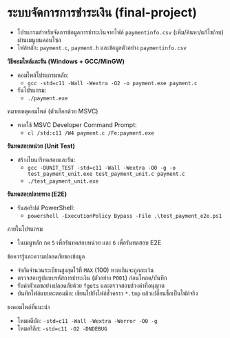 # ระบบจัดการการชำระเงิน (final-project)

- โปรแกรมสำหรับจัดการข้อมูลการชำระเงินจากไฟล์ `paymentinfo.csv` (เพิ่ม/ค้นหา/แก้ไข/ลบ) ผ่านเมนูบนคอนโซล
- ไฟล์หลัก: `payment.c`, `payment.h` และข้อมูลตัวอย่าง `paymentinfo.csv`

**วิธีคอมไพล์และรัน (Windows + GCC/MinGW)**
- คอมไพล์โปรแกรมหลัก:
  - `gcc -std=c11 -Wall -Wextra -O2 -o payment.exe payment.c`
- รันโปรแกรม:
  - `./payment.exe`

หมายเหตุคอมไพล์ (ตัวเลือกด้วย MSVC)
- หากใช้ MSVC Developer Command Prompt:
  - `cl /std:c11 /W4 payment.c /Fe:payment.exe`

**รันทดสอบหน่วย (Unit Test)**
- สร้างไบนารีทดสอบและรัน:
  - `gcc -DUNIT_TEST -std=c11 -Wall -Wextra -O0 -g -o test_payment_unit.exe test_payment_unit.c payment.c`
  - `./test_payment_unit.exe`

**รันทดสอบปลายทาง (E2E)**
- รันสคริปต์ PowerShell:
  - `powershell -ExecutionPolicy Bypass -File .\test_payment_e2e.ps1`

ภายในโปรแกรม
- ในเมนูหลัก กด `5` เพื่อรันทดสอบหน่วย และ `6` เพื่อรันทดสอบ E2E

ข้อควรรู้และความปลอดภัยของข้อมูล
- จำกัดจำนวนระเบียนสูงสุดไว้ที่ `MAX` (100) หากเกินจะถูกละเว้น
- ตรวจสอบรูปแบบรหัสการชำระเงิน (ตัวอย่าง `P001`) ก่อนโหลด/บันทึก
- รับค่าตัวเลขอย่างปลอดภัยด้วย `fgets` และตรวจสอบช่วงค่าที่อนุญาต
- บันทึกไฟล์แบบอะตอมมิก: เขียนไปยังไฟล์ชั่วคราว `*.tmp` แล้วเปลี่ยนชื่อเป็นไฟล์จริง

ธงคอมไพล์ที่แนะนำ
- โหมดดีบัก: `-std=c11 -Wall -Wextra -Werror -O0 -g`
- โหมดรีลีส: `-std=c11 -O2 -DNDEBUG`

